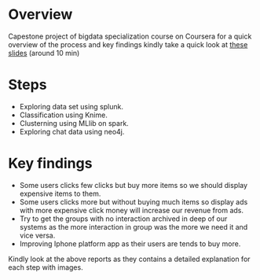 # Overview
Capestone project of bigdata specialization course on Coursera for a quick overview of the process and key findings kindly
take a quick look at [these slides](https://github.com/Arsanuos/big-data-capestone/blob/master/week6(All%20together)/Student%20Submission%20Slide.pdf) (around 10 min)

# Steps
* Exploring data set using splunk.
* Classification using Knime.
* Clusterning using MLlib on spark.
* Exploring chat data using neo4j.

# Key findings
* Some users clicks few clicks but buy more items so we should display expensive items to them.
* Some users clicks more but without buying much items so display ads with more expensive click money will increase our revenue from ads.
* Try to get the groups with no interaction archived in deep of our systems as the more interaction in group was the more we need it and vice versa.
* Improving Iphone platform app as their users are tends to buy more.



Kindly look at the above reports as they contains a detailed explanation for each step with images.
